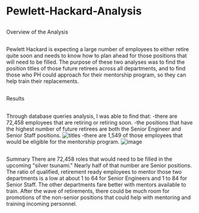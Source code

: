 # Pewlett-Hackard-Analysis
##
Overview of the Analysis
##
Pewlett Hackard is expecting a large number of employees to either retire quite soon and needs to know how to plan ahead for those positions that will need to be filled. The purpose of these two analyses was to find the position titles of those future retirees across all departments, and to find those who PH could approach for their mentorship program, so they can help train their replacements.
##
Results
##
Through database queries analysis, I was able to find that:
-there are 72,458 employees that are retiring or retiring soon.
-the positions that have the highest number of future retirees are both the Senior Engineer and Senior Staff positions.
![titles](https://user-images.githubusercontent.com/106573185/178889223-41e4e618-6ba8-4c2b-a62b-dddec7a855cf.png)
-there are 1,549 of those employees that would be eligible for the mentorship program.
![image](https://user-images.githubusercontent.com/106573185/178891732-088ff791-89ea-4c23-b727-879549252f5d.png)
##
Summary
There are 72,458  roles that would need to be filled in the upcoming "silver tsunami." Nearly half of that number are Senior positions. The ratio of qualified, retirement ready employees to mentor those two departments is a low at about 1 to 64 for Senior Engineers and 1 to 84 for Senior Staff. The other departments fare better with mentors available to train. After the wave of retirements, there could be much room for promotions of the non-senior positions that could help with mentoring and training incoming personnel.
